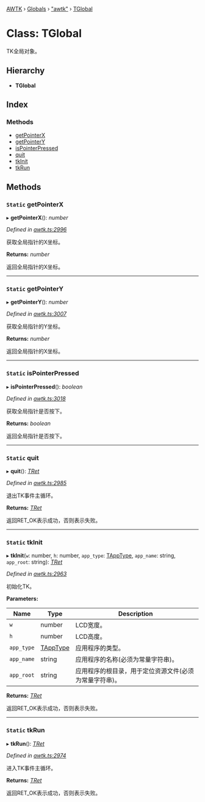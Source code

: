 [AWTK](../README.md) › [Globals](../globals.md) › ["awtk"](../modules/_awtk_.md) › [TGlobal](_awtk_.tglobal.md)

# Class: TGlobal

TK全局对象。

## Hierarchy

* **TGlobal**

## Index

### Methods

* [getPointerX](_awtk_.tglobal.md#static-getpointerx)
* [getPointerY](_awtk_.tglobal.md#static-getpointery)
* [isPointerPressed](_awtk_.tglobal.md#static-ispointerpressed)
* [quit](_awtk_.tglobal.md#static-quit)
* [tkInit](_awtk_.tglobal.md#static-tkinit)
* [tkRun](_awtk_.tglobal.md#static-tkrun)

## Methods

### `Static` getPointerX

▸ **getPointerX**(): *number*

*Defined in [awtk.ts:2996](https://github.com/zlgopen/awtk-binding/blob/5be3859/tools/code_gen/js/output/awtk.ts#L2996)*

获取全局指针的X坐标。

**Returns:** *number*

返回全局指针的X坐标。

___

### `Static` getPointerY

▸ **getPointerY**(): *number*

*Defined in [awtk.ts:3007](https://github.com/zlgopen/awtk-binding/blob/5be3859/tools/code_gen/js/output/awtk.ts#L3007)*

获取全局指针的Y坐标。

**Returns:** *number*

返回全局指针的X坐标。

___

### `Static` isPointerPressed

▸ **isPointerPressed**(): *boolean*

*Defined in [awtk.ts:3018](https://github.com/zlgopen/awtk-binding/blob/5be3859/tools/code_gen/js/output/awtk.ts#L3018)*

获取全局指针是否按下。

**Returns:** *boolean*

返回全局指针是否按下。

___

### `Static` quit

▸ **quit**(): *[TRet](../enums/_awtk_.tret.md)*

*Defined in [awtk.ts:2985](https://github.com/zlgopen/awtk-binding/blob/5be3859/tools/code_gen/js/output/awtk.ts#L2985)*

退出TK事件主循环。

**Returns:** *[TRet](../enums/_awtk_.tret.md)*

返回RET_OK表示成功，否则表示失败。

___

### `Static` tkInit

▸ **tkInit**(`w`: number, `h`: number, `app_type`: [TAppType](../enums/_awtk_.tapptype.md), `app_name`: string, `app_root`: string): *[TRet](../enums/_awtk_.tret.md)*

*Defined in [awtk.ts:2963](https://github.com/zlgopen/awtk-binding/blob/5be3859/tools/code_gen/js/output/awtk.ts#L2963)*

初始化TK。

**Parameters:**

Name | Type | Description |
------ | ------ | ------ |
`w` | number | LCD宽度。 |
`h` | number | LCD高度。 |
`app_type` | [TAppType](../enums/_awtk_.tapptype.md) | 应用程序的类型。 |
`app_name` | string | 应用程序的名称(必须为常量字符串)。 |
`app_root` | string | 应用程序的根目录，用于定位资源文件(必须为常量字符串)。  |

**Returns:** *[TRet](../enums/_awtk_.tret.md)*

返回RET_OK表示成功，否则表示失败。

___

### `Static` tkRun

▸ **tkRun**(): *[TRet](../enums/_awtk_.tret.md)*

*Defined in [awtk.ts:2974](https://github.com/zlgopen/awtk-binding/blob/5be3859/tools/code_gen/js/output/awtk.ts#L2974)*

进入TK事件主循环。

**Returns:** *[TRet](../enums/_awtk_.tret.md)*

返回RET_OK表示成功，否则表示失败。

